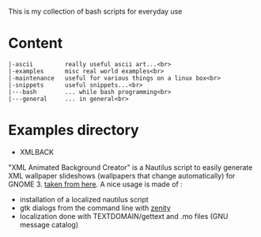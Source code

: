 This is my collection of bash scripts for everyday use<br>

# Content

<!-- language: lang-none -->
    |-ascii         really useful ascii art...<br>
    |-examples      misc real world examples<br>
    |-maintenance   useful for various things on a linux box<br>
    |-snippets      useful snippets...<br>
    |---bash        ... while bash programming<br>
    |---general     ... in general<br>

# Examples directory

* XMLBACK

 "XML Animated Background Creator" is a Nautilus script to easily generate XML wallpaper slideshows (wallpapers that change automatically) for GNOME 3.
 [taken from here](http://www.webupd8.org/2011/12/create-wallpaper-slideshow-with-xml.html). A nice usage is made of : 
 * installation of a localized nautilus script
 * gtk dialogs from the command line with [zenity](https://help.gnome.org/users/zenity/stable/)
 * localization done with TEXTDOMAIN/gettext and .mo files (GNU message catalog)
 
